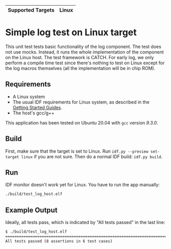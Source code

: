 | Supported Targets | Linux |
| ----------------- | ----- |

# Simple log test on Linux target

This unit test tests basic functionality of the log component. The test does not use mocks. Instead, it runs the whole implementation of the component on the Linux host. The test framework is CATCH. For early log, we only perform a compile time test since there's nothing to test on Linux except for the log macros themselves (all the implementation will be in chip ROM).

## Requirements

* A Linux system
* The usual IDF requirements for Linux system, as described in the [Getting Started Guides](../../../../docs/en/get-started/index.rst).
* The host's gcc/g++

This application has been tested on Ubuntu 20.04 with `gcc` version *9.3.0*.

## Build

First, make sure that the target is set to Linux. Run `idf.py --preview set-target linux` if you are not sure. Then do a normal IDF build: `idf.py build`.

## Run

IDF monitor doesn't work yet for Linux. You have to run the app manually: 

```bash
./build/test_log_host.elf
```

## Example Output

Ideally, all tests pass, which is indicated by "All tests passed" in the last line:

```bash
$ ./build/test_log_host.elf 
===============================================================================
All tests passed (8 assertions in 6 test cases)
```
